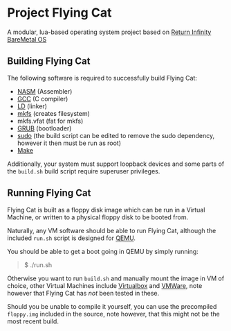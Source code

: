Project Flying Cat
==================

A modular, lua-based operating system project based on [Return Infinity BareMetal OS](http://www.returninfinity.com/baremetal.html)

## Building Flying Cat
The following software is required to successfully build Flying Cat:

* [NASM](http://www.nasm.us/) (Assembler)
* [GCC](http://gcc.gnu.org/) (C compiler)
* [LD](http://en.wikipedia.org/wiki/GNU_linker) (linker)
* [mkfs](http://en.wikipedia.org/wiki/Mkfs) (creates filesystem)
* mkfs.vfat (fat for mkfs)
* [GRUB](http://www.gnu.org/software/grub/) (bootloader)
* [sudo](http://www.sudo.ws/) (the build script can be edited to remove the sudo dependency, however it then must be run as root)
* [Make](http://www.gnu.org/software/make/)

Additionally, your system must support loopback devices and some parts of the `build.sh` build script require superuser privileges.

## Running Flying Cat
Flying Cat is built as a floppy disk image which can be run in a Virtual Machine, or written to a physical floppy disk to be booted from.

Naturally, any VM software should be able to run Flying Cat, although the included `run.sh` script is designed for [QEMU](http://qemu.org "Go to website for Qemu to download it").

You should be able to get a boot going in QEMU by simply running:
> $ ./run.sh

Otherwise you want to run `build.sh` and manually mount the image in VM of choice, other Virtual Machines include [Virtualbox](http://virtualbox.org) and [VMWare](http://vmware.com), note however that Flying Cat has *not* been tested in these.

Should you be unable to compile it yourself, you can use the precompiled `floppy.img` included in the source, note however, that this might not be the most recent build.
